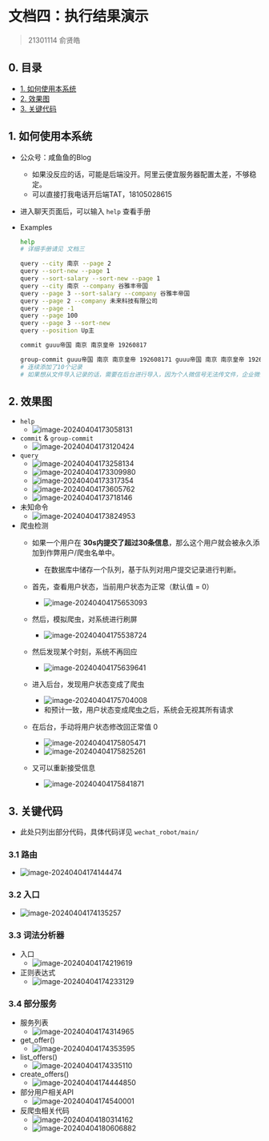# 文档四：执行结果演示

> 21301114 俞贤皓

## 0. 目录

* [1. 如何使用本系统](#1-如何使用本系统)
* [2. 效果图](#2-效果图)
* [3. 关键代码](#3-关键代码)

## 1. 如何使用本系统

* 公众号：咸鱼鱼的Blog

  * 如果没反应的话，可能是后端没开。阿里云便宜服务器配置太差，不够稳定。
  * 可以直接打我电话开后端TAT，18105028615

* 进入聊天页面后，可以输入 `help` 查看手册

* Examples

  ```bash
  help
  # 详细手册请见 文档三
  
  query --city 南京 --page 2
  query --sort-new --page 1
  query --sort-salary --sort-new --page 1
  query --city 南京 --company 谷雅丰帝国
  query --page 3 --sort-salary --company 谷雅丰帝国
  query --page 2 --company 未来科技有限公司
  query --page -1
  query --page 100
  query --page 3 --sort-new
  query --position Up主
  
  commit guuu帝国 南京 南京皇帝 19260817
  
  group-commit guuu帝国 南京 南京皇帝 192608171 guuu帝国 南京 南京皇帝 192608172 guuu帝国 南京 南京皇帝 192608173 guuu帝国 南京 南京皇帝 192608174 guuu帝国 南京 南京皇帝 192608175 guuu帝国 南京 南京皇帝 192608176 guuu帝国 南京 南京皇帝 192608177 guuu帝国 南京 南京皇帝 192608178 guuu帝国 南京 南京皇帝 192608179 guuu帝国 南京 南京皇帝 1926081710
  # 连续添加了10个记录
  # 如果想从文件导入记录的话，需要在后台进行导入，因为个人微信号无法传文件，企业微信号才可以
  ```

## 2. 效果图

* `help`
  * ![image-20240404173058131](./%E6%96%87%E6%A1%A3%E5%9B%9B%EF%BC%9A%E6%89%A7%E8%A1%8C%E7%BB%93%E6%9E%9C%E6%BC%94%E7%A4%BA/image-20240404173058131.png)
* `commit` & `group-commit`
  * ![image-20240404173120424](./%E6%96%87%E6%A1%A3%E5%9B%9B%EF%BC%9A%E6%89%A7%E8%A1%8C%E7%BB%93%E6%9E%9C%E6%BC%94%E7%A4%BA/image-20240404173120424.png)
* `query`
  * ![image-20240404173258134](./%E6%96%87%E6%A1%A3%E5%9B%9B%EF%BC%9A%E6%89%A7%E8%A1%8C%E7%BB%93%E6%9E%9C%E6%BC%94%E7%A4%BA/image-20240404173258134.png)
  * ![image-20240404173309980](./%E6%96%87%E6%A1%A3%E5%9B%9B%EF%BC%9A%E6%89%A7%E8%A1%8C%E7%BB%93%E6%9E%9C%E6%BC%94%E7%A4%BA/image-20240404173309980.png)
  * ![image-20240404173317354](./%E6%96%87%E6%A1%A3%E5%9B%9B%EF%BC%9A%E6%89%A7%E8%A1%8C%E7%BB%93%E6%9E%9C%E6%BC%94%E7%A4%BA/image-20240404173317354.png)
  * ![image-20240404173605762](./%E6%96%87%E6%A1%A3%E5%9B%9B%EF%BC%9A%E6%89%A7%E8%A1%8C%E7%BB%93%E6%9E%9C%E6%BC%94%E7%A4%BA/image-20240404173605762.png)
  * ![image-20240404173718146](./%E6%96%87%E6%A1%A3%E5%9B%9B%EF%BC%9A%E6%89%A7%E8%A1%8C%E7%BB%93%E6%9E%9C%E6%BC%94%E7%A4%BA/image-20240404173718146.png)
* 未知命令
  * ![image-20240404173824953](./%E6%96%87%E6%A1%A3%E5%9B%9B%EF%BC%9A%E6%89%A7%E8%A1%8C%E7%BB%93%E6%9E%9C%E6%BC%94%E7%A4%BA/image-20240404173824953.png)
* 爬虫检测
  * 如果一个用户在 **30s内提交了超过30条信息**，那么这个用户就会被永久添加到作弊用户/爬虫名单中。
    * 在数据库中储存一个队列，基于队列对用户提交记录进行判断。

  * 首先，查看用户状态，当前用户状态为正常（默认值 = 0）
    * ![image-20240404175653093](./%E6%96%87%E6%A1%A3%E5%9B%9B%EF%BC%9A%E6%89%A7%E8%A1%8C%E7%BB%93%E6%9E%9C%E6%BC%94%E7%A4%BA/image-20240404175653093.png)

  * 然后，模拟爬虫，对系统进行刷屏
    * ![image-20240404175538724](./%E6%96%87%E6%A1%A3%E5%9B%9B%EF%BC%9A%E6%89%A7%E8%A1%8C%E7%BB%93%E6%9E%9C%E6%BC%94%E7%A4%BA/image-20240404175538724.png)

  * 然后发现某个时刻，系统不再回应
    * ![image-20240404175639641](./%E6%96%87%E6%A1%A3%E5%9B%9B%EF%BC%9A%E6%89%A7%E8%A1%8C%E7%BB%93%E6%9E%9C%E6%BC%94%E7%A4%BA/image-20240404175639641.png)

  * 进入后台，发现用户状态变成了爬虫
    * ![image-20240404175704008](./%E6%96%87%E6%A1%A3%E5%9B%9B%EF%BC%9A%E6%89%A7%E8%A1%8C%E7%BB%93%E6%9E%9C%E6%BC%94%E7%A4%BA/image-20240404175704008.png)
    * 和预计一致，用户状态变成爬虫之后，系统会无视其所有请求

  * 在后台，手动将用户状态修改回正常值 0
    * ![image-20240404175805471](./%E6%96%87%E6%A1%A3%E5%9B%9B%EF%BC%9A%E6%89%A7%E8%A1%8C%E7%BB%93%E6%9E%9C%E6%BC%94%E7%A4%BA/image-20240404175805471.png)
    * ![image-20240404175825261](./%E6%96%87%E6%A1%A3%E5%9B%9B%EF%BC%9A%E6%89%A7%E8%A1%8C%E7%BB%93%E6%9E%9C%E6%BC%94%E7%A4%BA/image-20240404175825261.png)

  * 又可以重新接受信息
    * ![image-20240404175841871](./%E6%96%87%E6%A1%A3%E5%9B%9B%EF%BC%9A%E6%89%A7%E8%A1%8C%E7%BB%93%E6%9E%9C%E6%BC%94%E7%A4%BA/image-20240404175841871.png)


## 3. 关键代码

* 此处只列出部分代码，具体代码详见 `wechat_robot/main/`

### 3.1 路由

* ![image-20240404174144474](./%E6%96%87%E6%A1%A3%E5%9B%9B%EF%BC%9A%E6%89%A7%E8%A1%8C%E7%BB%93%E6%9E%9C%E6%BC%94%E7%A4%BA/image-20240404174144474.png)

### 3.2 入口

* ![image-20240404174135257](./%E6%96%87%E6%A1%A3%E5%9B%9B%EF%BC%9A%E6%89%A7%E8%A1%8C%E7%BB%93%E6%9E%9C%E6%BC%94%E7%A4%BA/image-20240404174135257.png)

### 3.3 词法分析器

* 入口
  * ![image-20240404174219619](./%E6%96%87%E6%A1%A3%E5%9B%9B%EF%BC%9A%E6%89%A7%E8%A1%8C%E7%BB%93%E6%9E%9C%E6%BC%94%E7%A4%BA/image-20240404174219619.png)
* 正则表达式
  * ![image-20240404174233129](./%E6%96%87%E6%A1%A3%E5%9B%9B%EF%BC%9A%E6%89%A7%E8%A1%8C%E7%BB%93%E6%9E%9C%E6%BC%94%E7%A4%BA/image-20240404174233129.png)

### 3.4 部分服务

* 服务列表
  * ![image-20240404174314965](./%E6%96%87%E6%A1%A3%E5%9B%9B%EF%BC%9A%E6%89%A7%E8%A1%8C%E7%BB%93%E6%9E%9C%E6%BC%94%E7%A4%BA/image-20240404174314965.png)
* get_offer()
  * ![image-20240404174353595](./%E6%96%87%E6%A1%A3%E5%9B%9B%EF%BC%9A%E6%89%A7%E8%A1%8C%E7%BB%93%E6%9E%9C%E6%BC%94%E7%A4%BA/image-20240404174353595.png)
* list_offers()
  * ![image-20240404174335110](./%E6%96%87%E6%A1%A3%E5%9B%9B%EF%BC%9A%E6%89%A7%E8%A1%8C%E7%BB%93%E6%9E%9C%E6%BC%94%E7%A4%BA/image-20240404174335110.png)
* create_offers()
  * ![image-20240404174444850](./%E6%96%87%E6%A1%A3%E5%9B%9B%EF%BC%9A%E6%89%A7%E8%A1%8C%E7%BB%93%E6%9E%9C%E6%BC%94%E7%A4%BA/image-20240404174444850.png)
* 部分用户相关API
  * ![image-20240404174540001](./%E6%96%87%E6%A1%A3%E5%9B%9B%EF%BC%9A%E6%89%A7%E8%A1%8C%E7%BB%93%E6%9E%9C%E6%BC%94%E7%A4%BA/image-20240404174540001.png)
* 反爬虫相关代码
  * ![image-20240404180314162](./%E6%96%87%E6%A1%A3%E5%9B%9B%EF%BC%9A%E6%89%A7%E8%A1%8C%E7%BB%93%E6%9E%9C%E6%BC%94%E7%A4%BA/image-20240404180314162.png)
  * ![image-20240404180606882](./%E6%96%87%E6%A1%A3%E5%9B%9B%EF%BC%9A%E6%89%A7%E8%A1%8C%E7%BB%93%E6%9E%9C%E6%BC%94%E7%A4%BA/image-20240404180606882.png)